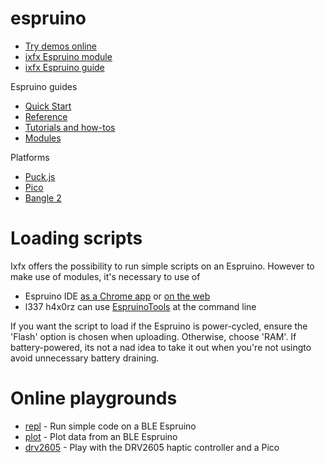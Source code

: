 # espruino

- [Try demos online](https://clinth.github.io/ixfx-demos/io/)
- [ixfx Espruino module](https://clinth.github.io/ixfx/modules/Io.Espruino.html)
- [ixfx Espruino guide](https://clinth.github.io/ixfx-docs/io/espruino/)

Espruino guides

- [Quick Start](http://www.espruino.com/Quick+Start)
- [Reference](http://www.espruino.com/Reference#software)
- [Tutorials and how-tos](http://www.espruino.com/Tutorials)
- [Modules](http://www.espruino.com/Modules)

Platforms

- [Puck.js](http://www.espruino.com/Puck.js)
- [Pico](http://www.espruino.com/Pico)
- [Bangle 2](http://www.espruino.com/Bangle.js2)

# Loading scripts

Ixfx offers the possibility to run simple scripts on an Espruino. However to
make use of modules, it's necessary to use of

- Espruino IDE
  [as a Chrome app](https://chrome.google.com/webstore/detail/espruino-web-ide/bleoifhkdalbjfbobjackfdifdneehpo)
  or [on the web](https://espruino.github.io/EspruinoWebIDE/)
- l337 h4x0rz can use [EspruinoTools](https://github.com/espruino/EspruinoTools)
  at the command line

If you want the script to load if the Espruino is power-cycled, ensure the
'Flash' option is chosen when uploading. Otherwise, choose 'RAM'. If
battery-powered, its not a nad idea to take it out when you're not usingto avoid
unnecessary battery draining.

# Online playgrounds

- [repl](https://clinth.github.io/ixfx-play/io/espruino-repl/index.html) -
  Run simple code on a BLE Espruino
- [plot](https://clinth.github.io/ixfx-play/io/espruino-plot/index.html) -
  Plot data from an BLE Espruino
- [drv2605](https://clinth.github.io/ixfx-play/io/espruino-drv2605/index.html) -
  Play with the DRV2605 haptic controller and a Pico
